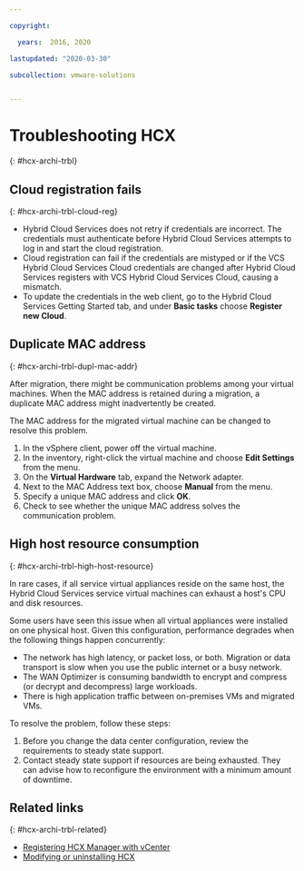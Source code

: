 ```yaml
---

copyright:

  years:  2016, 2020

lastupdated: "2020-03-30"

subcollection: vmware-solutions


---
```

# Troubleshooting HCX
{: #hcx-archi-trbl}

## Cloud registration fails
{: #hcx-archi-trbl-cloud-reg}

* Hybrid Cloud Services does not retry if credentials are incorrect. The credentials must authenticate before Hybrid Cloud Services attempts to log in and start the cloud registration.
* Cloud registration can fail if the credentials are mistyped or if the VCS Hybrid Cloud Services Cloud credentials are changed after Hybrid Cloud Services registers with VCS Hybrid Cloud Services Cloud, causing a mismatch.
* To update the credentials in the web client, go to the Hybrid Cloud Services Getting Started tab, and under **Basic tasks** choose **Register new Cloud**.

## Duplicate MAC address
{: #hcx-archi-trbl-dupl-mac-addr}

After migration, there might be communication problems among your virtual machines. When the MAC address is retained during a migration, a duplicate MAC address might inadvertently be created.

The MAC address for the migrated virtual machine can be changed to resolve this problem.

1. In the vSphere client, power off the virtual machine.
2. In the inventory, right-click the virtual machine and choose **Edit Settings** from the menu.
3. On the **Virtual Hardware** tab, expand the Network adapter.
4. Next to the MAC Address text box, choose **Manual** from the menu.
5. Specify a unique MAC address and click **OK**.
6. Check to see whether the unique MAC address solves the communication problem.

## High host resource consumption
{: #hcx-archi-trbl-high-host-resource}

In rare cases, if all service virtual appliances reside on the same host, the Hybrid Cloud Services service virtual machines can exhaust a host's CPU and disk resources.

Some users have seen this issue when all virtual appliances were installed on one physical host. Given this configuration, performance degrades when the following things happen concurrently:
* The network has high latency, or packet loss, or both. Migration or data transport is slow when you use the public internet or a busy network.
* The WAN Optimizer is consuming bandwidth to encrypt and compress (or decrypt and decompress) large workloads.
* There is high application traffic between on-premises VMs and migrated VMs.

To resolve the problem, follow these steps:

1. Before you change the data center configuration, review the requirements to steady state support.
2. Contact steady state support if resources are being exhausted. They can advise how to reconfigure the environment with a minimum amount of downtime.

## Related links
{: #hcx-archi-trbl-related}

* [Registering HCX Manager with vCenter](/docs/vmwaresolutions?topic=vmware-solutions-hcx-archi-reg-vcenter)
* [Modifying or uninstalling HCX](/docs/vmwaresolutions?topic=vmware-solutions-hcx-archi-mod-uninstall)
